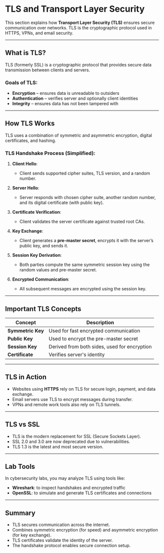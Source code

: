 # TLS and Transport Layer Security

This section explains how **Transport Layer Security (TLS)** ensures secure communication over networks. TLS is the cryptographic protocol used in HTTPS, VPNs, and email security.

---

## What is TLS?

TLS (formerly SSL) is a cryptographic protocol that provides secure data transmission between clients and servers.

### Goals of TLS:

- **Encryption** – ensures data is unreadable to outsiders
- **Authentication** – verifies server and optionally client identities
- **Integrity** – ensures data has not been tampered with

---

## How TLS Works

TLS uses a combination of symmetric and asymmetric encryption, digital certificates, and hashing.

### TLS Handshake Process (Simplified):

1. **Client Hello**:
   - Client sends supported cipher suites, TLS version, and a random number.

2. **Server Hello**:
   - Server responds with chosen cipher suite, another random number, and its digital certificate (with public key).

3. **Certificate Verification**:
   - Client validates the server certificate against trusted root CAs.

4. **Key Exchange**:
   - Client generates a **pre-master secret**, encrypts it with the server’s public key, and sends it.

5. **Session Key Derivation**:
   - Both parties compute the same symmetric session key using the random values and pre-master secret.

6. **Encrypted Communication**:
   - All subsequent messages are encrypted using the session key.

---

## Important TLS Concepts

| Concept              | Description                                  |
|----------------------|----------------------------------------------|
| **Symmetric Key**    | Used for fast encrypted communication         |
| **Public Key**       | Used to encrypt the pre-master secret         |
| **Session Key**      | Derived from both sides, used for encryption  |
| **Certificate**      | Verifies server's identity                    |

---

## TLS in Action

- Websites using **HTTPS** rely on TLS for secure login, payment, and data exchange.
- Email servers use TLS to encrypt messages during transfer.
- VPNs and remote work tools also rely on TLS tunnels.

---

## TLS vs SSL

- TLS is the modern replacement for SSL (Secure Sockets Layer).
- SSL 2.0 and 3.0 are now deprecated due to vulnerabilities.
- TLS 1.3 is the latest and most secure version.

---

## Lab Tools

In cybersecurity labs, you may analyze TLS using tools like:

- **Wireshark**: to inspect handshakes and encrypted traffic
- **OpenSSL**: to simulate and generate TLS certificates and connections

---

## Summary

- TLS secures communication across the internet.
- Combines symmetric encryption (for speed) and asymmetric encryption (for key exchange).
- TLS certificates validate the identity of the server.
- The handshake protocol enables secure connection setup.
